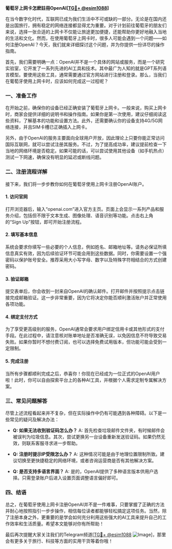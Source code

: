 **葡萄牙上网卡怎麽註冊OpenAI[[TG💪+ @esim1088](https://t.me/s/esim1088)]**

在当今数字化时代，互联网已成为我们生活中不可或缺的一部分。无论是在国内还是出国旅行，拥有稳定的网络连接都显得尤为重要。对于计划前往葡萄牙的朋友们来说，选择一张合适的上网卡不仅能让旅途更加便捷，还能帮助你更好地融入当地的生活和文化。然而，在使用葡萄牙上网卡时，很多人可能会遇到一个问题——如何注册OpenAI？今天，我们就来详细探讨这个问题，并为你提供一份详尽的操作指南。

首先，我们需要明确一点：OpenAI并不是一个具体的网站或服务，而是一个研究实验室，它开发了一系列先进的AI工具和技术。其中最广为人知的就是GPT系列语言模型。要使用这些工具，通常需要通过官方网站进行注册和登录。那么，当我们在葡萄牙使用上网卡时，应该如何完成这一过程呢？

### **一、准备工作**

在开始之前，确保你的设备已经正确安装了葡萄牙上网卡。一般来说，购买上网卡时，商家会提供详细的说明书和操作指南。如果你是第一次使用，建议仔细阅读这些资料，了解基本的功能和设置方法。此外，还需要确认你的设备支持4G/5G网络连接，并且SIM卡槽已正确插入上网卡。

另外，由于OpenAI的服务主要面向全球用户开放，因此理论上只要你能正常访问国际互联网，就可以尝试注册其服务。不过，为了提高成功率，建议提前检查一下当地的网络环境是否稳定。如果可能的话，可以尝试使用其他设备（如手机热点）测试一下网速，确保没有明显的延迟或断线问题。

### **二、注册流程详解**

接下来，我们将一步步教你如何在葡萄牙使用上网卡注册OpenAI账户。

#### **1. 访问官网**

打开浏览器后，输入“openai.com”进入官方主页。页面上会显示一系列产品和服务介绍，包括但不限于文本生成、图像处理、语音识别等功能。点击右上角的“Sign Up”按钮，即可开始注册流程。

#### **2. 填写基本信息**

系统会要求你填写一些必要的个人信息，例如姓名、邮箱地址等。请务必保证所填信息真实有效，因为后续验证环节可能会用到这些数据。同时，你需要设置一个强密码以保护账号安全。推荐采用大小写字母、数字以及特殊字符相结合的方式创建密码。

#### **3. 验证邮箱**

提交表单后，你会收到一封来自OpenAI的确认邮件。打开邮件并按照提示点击链接完成邮箱验证。这一步非常重要，因为它将决定你能否顺利激活账户并正常使用各项功能。

#### **4. 绑定支付方式**

为了享受更高级别的服务，OpenAI通常会要求用户绑定信用卡或其他形式的支付手段。在此过程中，请注意核对账单地址是否准确无误，以免因信息不符导致交易失败。如果你暂时不想付费订阅，也可以选择免费试用版本，但功能可能会受到一定限制。

#### **5. 完成注册**

当所有步骤都顺利完成之后，恭喜你！你现在已经成为一位正式的OpenAI用户啦！此时，你可以自由探索平台上的各种AI工具，并根据个人需求定制专属解决方案。

### **三、常见问题解答**

尽管上述流程看起来并不复杂，但在实际操作中仍有可能遇到各种障碍。以下是一些常见的疑问及解决办法：

- **Q: 如果无法收到验证码怎么办？**
   A: 首先检查垃圾邮件文件夹，有时候邮件会被误判为垃圾信息。其次，尝试更换另一台设备重新发送验证码。如果仍然无效，则联系客服寻求进一步帮助。

- **Q: 注册时提示IP受限怎么办？**
   A: 这种情况可能是由于地理位置限制所致。建议切换至更快捷稳定的网络环境，或者咨询运营商是否有其他解决方案。

- **Q: 是否支持多语言界面？**
   A: 是的，OpenAI提供了多种语言版本供用户选择。只需登录账户后进入设置页面调整语言偏好即可。

### **四、结语**

总之，在葡萄牙使用上网卡注册OpenAI并不是一件难事，只要掌握了正确的方法并耐心地按照指引一步步操作，相信每位读者都能够轻松搞定这项任务。当然，除了注册本身之外，更重要的是学会如何充分利用这些强大的AI工具来提升自己的工作效率和生活质量。希望本文能够对你有所帮助！

最后再次提醒大家关注我们的Telegram频道[[TG💪+ @esim1088](https://t.me/s/esim1088) ![Image](https://i.postimg.cc/4NQfJmqS/Snipaste-2025-05-13-00-14-12.png)]，那里会有更多关于旅行、科技等方面的实用干货等着你哦！